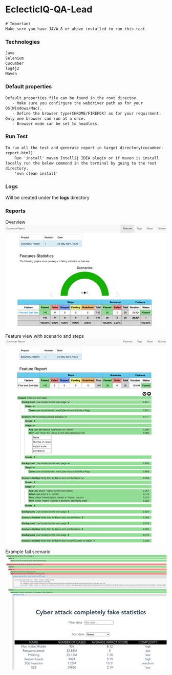 # EclecticIQ-QA-Lead

~~~~
# Important
Make sure you have JAVA 8 or above installed to run this test
~~~~

### Technologies
    Jave
    Selenium
    Cucumber
    log4j2
    Maven

### Default properties
    Default.properties file can be found in the root directoy.
       - Make sure you confirgure the webdriver path as for your OS(Windows/Mac).
       - Define the browser type(CHROME/FIREFOX) as for your requirment. Only one browser can run at a once.
       - Browser mode can be set to headless.

### Run Test
    To run all the test and generate report in target directory(cucumber-report-html)
        Run 'install' maven Intellij IDEA plugin or if maven is install locally run the below commond in the terminal by going to the root directory.
        'mvn clean install'

### Logs
Will be created under the **logs** directory

### Reports

Overview
![img.png](img.png)

Feature view with scenario and steps
![img_1.png](img_1.png)

Example fail scenario
![img_2.png](img_2.png)
    
